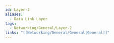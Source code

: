 ```yaml
---
id: Layer-2
aliases:
  - Data Link Layer
tags:
  - Networking/General/Layer-2
links: "[[Networking/General/General|General]]"
---
```



